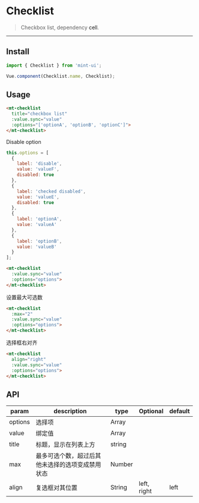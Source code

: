 # Checklist

> Checkbox list, dependency <a v-link="{path:'/' + $route.language + '/cell'}">cell</a>.

-----------

## Install

```javascript
import { Checklist } from 'mint-ui';

Vue.component(Checklist.name, Checklist);
```

## Usage

```html
<mt-checklist
  title="checkbox list"
  :value.sync="value"
  :options="['optionA', 'optionB', 'optionC']">
</mt-checklist>
```

Disable option

```javascript
this.options = [
  {
    label: 'disable',
    value: 'valueF',
    disabled: true
  },
  {
    label: 'checked disabled',
    value: 'valueE',
    disabled: true
  },
  {
    label: 'optionA',
    value: 'valueA'
  },
  {
    label: 'optionB',
    value: 'valueB'
  }
];
```

```html
<mt-checklist
  :value.sync="value"
  :options="options">
</mt-checklist>
```

设置最大可选数

```html
<mt-checklist
  :max="2"
  :value.sync="value"
  :options="options">
</mt-checklist>
```

选择框右对齐

```html
<mt-checklist
  align="right"
  :value.sync="value"
  :options="options">
</mt-checklist>
```

## API
| param | description | type | Optional | default |
|------|-------|---------|-------|--------|
| options | 选择项 | Array | |
|value | 绑定值 | Array | | |
|title | 标题，显示在列表上方 | string | | |
|max| 最多可选个数，超过后其他未选择的选项变成禁用状态 | Number | | |
|align| 复选框对其位置| String | left, right | left |
